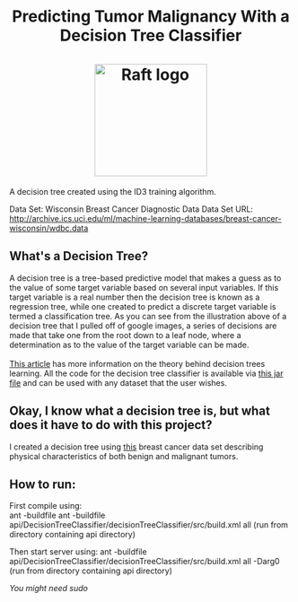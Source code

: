 <h1 align="center">
    Predicting Tumor Malignancy With a Decision Tree Classifier
    <br>
    <br>
    <img src="https://www.researchgate.net/profile/Simone_Ludwig/publication/321707228/figure/fig2/AS:588683954647044@1517364600325/Decision-tree-obtained-from-FDT-classifier-for-the-Ovarian-cancer-data-set.png" alt="Raft logo" width="200">
</h1>

A decision tree created using the ID3 training algorithm.

Data Set: Wisconsin Breast Cancer Diagnostic Data 
Data Set URL: http://archive.ics.uci.edu/ml/machine-learning-databases/breast-cancer-wisconsin/wdbc.data 

## What's a Decision Tree?

A decision tree is a tree-based predictive model that makes a guess as to the value of 
some target variable based on several input variables.  If this target variable
is a real number then the decision tree is known as a regression tree, while one
created to predict a discrete target variable is termed a classification tree.
As you can see from the illustration above of a decision tree that I pulled
off of google images, a series of decisions are made that take one from the root
down to a leaf node, where a determination as to the value of the target variable
can be made.
<br>
<br>
[This article](https://engineering.purdue.edu/~landgreb/SMC91.pdf) has more information on the theory behind decision trees learning.
All the code for the decision tree classifier is available via [this jar file](decisionTreeClassifier/dtc.jar) and can be used with any dataset that the user wishes.

## Okay, I know what a decision tree is, but what does it have to do with this project?

I created a decision tree using [this](http://archive.ics.uci.edu/ml/machine-learning-databases/breast-cancer-wisconsin/wdbc.data) breast cancer data set 
describing physical characteristics of both benign and malignant tumors.

## How to run:   

First compile using:   
ant -buildfile ant -buildfile api/DecisionTreeClassifier/decisionTreeClassifier/src/build.xml all
(run from directory containing api directory)

Then start server using:
ant -buildfile api/DecisionTreeClassifier/decisionTreeClassifier/src/build.xml all -Darg0
(run from directory containing api directory)

*You might need sudo*
